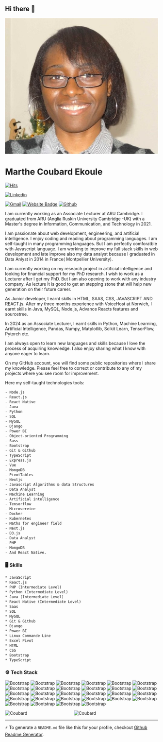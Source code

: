 ## Hi there 👋

![A picture of me](/Images/miniphotomarthe.jpg)

# Marthe Coubard Ekoule

[![Hits](https://hits.seeyoufarm.com/api/count/incr/badge.svg?url=https%3A%2F%2Fgithub.com%2FCoubard%2FCoubard&count_bg=%2379C83D&title_bg=%23555555&icon=&icon_color=%23E7E7E7&title=Profile+Views&edge_flat=false)](https://hits.seeyoufarm.com)

[![Linkedin](https://img.shields.io/badge/-LinkedIn-blue?style=flat&logo=Linkedin&logoColor=white)](https://www.linkedin.com/in/https://www.linkedin.com/in/marthe-coubard-44390a54//)

[![Gmail](https://img.shields.io/badge/-Gmail-c14438?style=flat&logo=Gmail&logoColor=white)](mailto:marthe.coubard.ekoule@gmail.com)
[![Website Badge](https://img.shields.io/badge/-Website-c14438?style=flat&logo=Google-Chrome&logoColor=white&link=https://www.linkedin.com/in/marthe-coubard-44390a54/)](https://www.linkedin.com/in/marthe-coubard-44390a54/)
[![Github](https://img.shields.io/github/followers/sharonstone1?label=Follow&style=social)](https://github.com/sharonstone1)

I am currently working as an Associate Lecturer at ARU Cambridge. I graduated from ARU (Anglia Ruskin University Cambridge -UK) with a Master's degree in Information, Communication, and Technology in 2021.

I am passionate about web development, engineering, and artificial intelligence. I enjoy coding and reading about programming languages. I am self-taught in many programming languages. But I am perfectly comforatble with Javascript language. I am working to improve my full stack skills in web development and late improve also my data analyst because I graduated in Data Anlyst in 2014 in France( Montpellier University).

I am currently working on my research project in artificial intelligence and looking for financial support for my PhD research. I wish to work as a Lecturer after I get my PhD. But I am also opening to work with any industry company. As lecture It is good to get an stepping stone that will help new generation on their future career.

As Junior developer, I earnt skills in HTML, SAAS, CSS, JAVASCRIPT AND REACT.js. After my three months experience with VoiceHost at Norwich, I earnt skills in Java, MySQL, Node.js, Advance Reacts features and sourcetree.

In 2024 as an Associate Lecturer, I earnt skills in Python, Machine Learning, Artificial Intelligence, Pandas, Numpy, Matplotlib, Scikit Learn, TensorFlow, Pytorch etc.

I am always open to learn new languages and skills because I love the process of acquiring knowledge. I also enjoy sharing what I know with anyone eager to learn.

On my GitHub account, you will find some public repositories where I share my knowledge. Please feel free to correct or contribute to any of my projects where you see room for improvement.

Here my self-taught technologies tools:

```
- Node.js
- React.js
- React Native
- Java
- Python
- SQL
- MySQL
- Django
- Power BI
- Object-oriented Programming
- Sass
- Bootstrap
- Git & Github
- TypeScript
- Express.js
- Vue
- MongoDB
- PivotTables
- Nextjs
- Javascript Algorithms & data Structures
- Data Analyst
- Machine Learning
- Artificial intelligence
- Tensorflow
- Microservice
- Docker
- Kubernetes
- Maths for engineer field
- Next.js
- D3.js
- Data Analyst
- PHP
- MongoDB
- And React Native.

```

### 🖥 Skills

```
* JavaScript
* React.js
* PHP (Intermediate Level)
* Python (Intermediate Level)
* Java (Intermediate Level)
* React Native (Intermediate Level)
* Saas
* SQL
* MySQL
* Git & Github
* Django
* Power BI
* Linux Commande Line
* Excel Pivot
* HTML
* CSS
* Bootstrap
* TypeScript

```

### ⚙️ Tech Stack

![Bootstrap](https://img.shields.io/badge/-Python-05122A?style=flat-square&logo=Python&color=353535) ![Bootstrap](https://img.shields.io/badge/-Docker-05122A?style=flat-square&logo=Docker&color=353535) ![Bootstrap](https://img.shields.io/badge/-Kubernetes-05122A?style=flat-square&logo=Kubernetes&color=353535) ![Bootstrap](https://img.shields.io/badge/-TensorFlow-05122A?style=flat-square&logo=TensorFlow&color=353535) ![Bootstrap](https://img.shields.io/badge/-PyTorch-05122A?style=flat-square&logo=PyTorch&color=353535) ![Bootstrap](https://img.shields.io/badge/-Scikit%20Learn-05122A?style=flat-square&logo=Scikit-Learn&color=353535) ![Bootstrap](https://img.shields.io/badge/-MongoDB-05122A?style=flat-square&logo=MongoDB&color=353535) ![Bootstrap](https://img.shields.io/badge/-MySQL-05122A?style=flat-square&logo=MySQL&color=353535) ![Bootstrap](https://img.shields.io/badge/-PostgreSQL-05122A?style=flat-square&logo=PostgreSQL&color=353535) ![Bootstrap](https://img.shields.io/badge/-Pandas-05122A?style=flat-square&logo=Pandas&color=353535) ![Bootstrap](https://img.shields.io/badge/-Numpy-05122A?style=flat-square&logo=Numpy&color=353535) ![Bootstrap](https://img.shields.io/badge/-Matplotlib-05122A?style=flat-square&logo=Matplotlib&color=353535) ![Bootstrap](https://img.shields.io/badge/-React%20Native-05122A?style=flat-square&logo=React-Native&color=353535) ![Bootstrap](https://img.shields.io/badge/-React.js-05122A?style=flat-square&logo=React.js&color=353535) ![Bootstrap](https://img.shields.io/badge/-Django-05122A?style=flat-square&logo=Django&color=353535) ![Bootstrap](https://img.shields.io/badge/-Visual%20Studio%20Code-05122A?style=flat-square&logo=Visual-Studio-Code&color=353535) ![Bootstrap](https://img.shields.io/badge/-Git%20%26%20Github-05122A?style=flat-square&logo=Git-&-Github&color=353535) ![Bootstrap](https://img.shields.io/badge/-HTML-05122A?style=flat-square&logo=HTML&color=353535) ![Bootstrap](https://img.shields.io/badge/-CSS-05122A?style=flat-square&logo=CSS&color=353535) ![Bootstrap](https://img.shields.io/badge/-Saas-05122A?style=flat-square&logo=Saas&color=353535) ![Bootstrap](https://img.shields.io/badge/-Bootstrap-05122A?style=flat-square&logo=Bootstrap&color=353535) ![Bootstrap](https://img.shields.io/badge/-Express.js-05122A?style=flat-square&logo=Express.js&color=353535) ![Bootstrap](https://img.shields.io/badge/-JavaScript-05122A?style=flat-square&logo=JavaScript&color=353535) ![Bootstrap](https://img.shields.io/badge/-Linux-05122A?style=flat-square&logo=Linux&color=353535) ![Bootstrap](https://img.shields.io/badge/-Excel%20Dashbord-05122A?style=flat-square&logo=Excel-Dashbord&color=353535) ![Bootstrap](https://img.shields.io/badge/-TypeScript-05122A?style=flat-square&logo=TypeScript&color=353535) ![Bootstrap](https://img.shields.io/badge/-c%23-05122A?style=flat-square&logo=c#&color=353535) ![Bootstrap](https://img.shields.io/badge/-sourcetree-05122A?style=flat-square&logo=sourcetree&color=353535)

<div>
  <img width="45%" align="left" src="https://github-readme-stats.vercel.app/api/top-langs?username=Coubard&show_icons=true&locale=en&layout=compact" alt="Coubard" />
  <img width="50%"  src="https://github-readme-streak-stats.herokuapp.com/?user=Coubard&" alt="Coubard" />
</div>

---

:zap: To generate a `README.md` file like this for your profile, checkout [Github Readme Generator](https://hejazizo-github-profile-readme-srcstreamlit-app-i6skm7.streamlit.app/).
